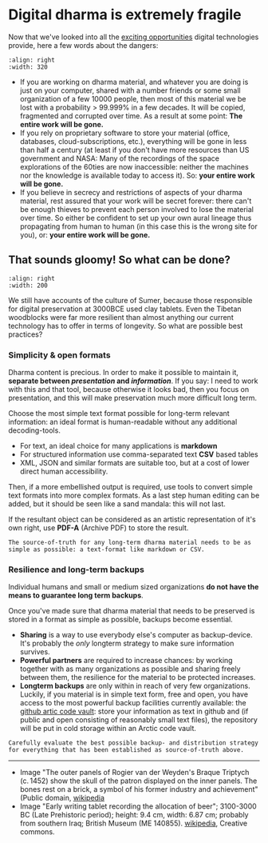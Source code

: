 # Digital dharma is extremely fragile

Now that we've looked into all the [exciting opportunities](computational_dharma.ipynb) digital technologies provide, here a few words about the dangers:

```{image} https://upload.wikimedia.org/wikipedia/commons/7/72/Braque_Family_Triptych_closed_WGA.jpg
:align: right
:width: 320
```
* If you are working on dharma material, and whatever you are doing is just on your computer, shared with a number friends or some small organization of a few 10000 people, then most of this material we be lost with a probability > 99.999% in a few decades. It will be copied, fragmented and corrupted over time. As a result at some point: **The entire work will be gone.**
* If you rely on proprietary software to store your material (office, databases, cloud-subscriptions, etc.), everything will be gone in less than half a century (at least if you don't have more resources than US government and NASA: Many of the recordings of the space explorations of the 60ties are now inaccessible: neither the machines nor the knowledge is available today to access it). So: **your entire work will be gone.**
* If you believe in secrecy and restrictions of aspects of your dharma material, rest assured that your work will be secret forever: there can't be enough thieves to prevent each person involved to lose the material over time. So either be confident to set up your own aural lineage thus propagating from human to human (in this case this is the wrong site for you), or: **your entire work will be gone.**

## That sounds gloomy! So what can be done?

```{image} https://upload.wikimedia.org/wikipedia/commons/b/bc/Early_writing_tablet_recording_the_allocation_of_beer.jpg
:align: right
:width: 200
```

We still have accounts of the culture of Sumer, because those responsible for digital preservation at 3000BCE used clay tablets. Even the Tibetan woodblocks were far more resilient than almost anything our current technology has to offer in terms of longevity. So what are possible best practices?

### Simplicity & open formats

Dharma content is precious. In order to make it possible to maintain it, **separate between _presentation_ and _information_**. If you say: I need to work with this and that tool, because otherwise it looks bad, then you focus on presentation, and this will make preservation much more difficult long term.

Choose the most simple text format possible for long-term relevant information: an ideal format is human-readable without any additional decoding-tools.

* For text, an ideal choice for many applications is **markdown**
* For structured information use comma-separated text **CSV** based tables
* XML, JSON and similar formats are suitable too, but at a cost of lower direct human accessibility.

Then, if a more embellished output is required, use tools to convert simple text formats into more complex formats. As a last step human editing can be added, but it should be seen like a sand mandala: this will not last.

If the resultant object can be considered as an artistic representation of it's own right, use **PDF-A** (Archive PDF) to store the result.

```{note}
The source-of-truth for any long-term dharma material needs to be as simple as possible: a text-format like markdown or CSV.
```

### Resilience and long-term backups

Individual humans and small or medium sized organizations **do not have the means to guarantee long term backups**.

Once you've made sure that dharma material that needs to be preserved is stored in a format as simple as possible, backups become essential.

- **Sharing** is a way to use everybody else's computer as backup-device. It's probably the _only_ longterm strategy to make sure information survives.
- **Powerful partners** are required to increase chances: by working together with as many organizations as possible and sharing freely between them, the resilience for the material to be protected increases.
- **Longterm backups** are only within in reach of very few organizations. Luckily, if you material is in simple text form, free and open, you have access to the most powerful backup facilities currently available: the [github artic code vault](https://archiveprogram.github.com/): store your information as text in github and (if public and open consisting of reasonably small text files), the repository will be put in cold storage within an Arctic code vault.

```{note}
Carefully evaluate the best possible backup- and distribution strategy for everything that has been established as source-of-truth above.
```

---------------
* Image "The outer panels of Rogier van der Weyden's Braque Triptych (c. 1452) show the skull of the patron displayed on the inner panels. The bones rest on a brick, a symbol of his former industry and achievement" (Public domain, [wikipedia](https://en.wikipedia.org/wiki/Memento_mori#/media/File:Braque_Family_Triptych_closed_WGA.jpg)
* Image "Early writing tablet recording the allocation of beer"; 3100-3000 BC (Late Prehistoric period); height: 9.4 cm, width: 6.87 cm; probably from southern Iraq; British Museum (ME 140855). [wikipedia](https://commons.wikimedia.org/wiki/File:Early_writing_tablet_recording_the_allocation_of_beer.jpg), Creative commons.